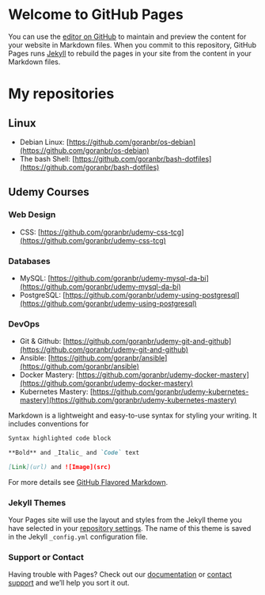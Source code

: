 # Welcome to GitHub Pages

You can use the [editor on GitHub](https://github.com/goranbr/goranbr.github.io/edit/main/README.md) to maintain and preview the content for your website in Markdown files. When you commit to this repository, GitHub Pages runs [Jekyll](https://jekyllrb.com/) to rebuild the pages in your site from the content in your Markdown files.

# My repositories
## Linux
- Debian Linux: [https://github.com/goranbr/os-debian](https://github.com/goranbr/os-debian)
- The bash Shell: [https://github.com/goranbr/bash-dotfiles](https://github.com/goranbr/bash-dotfiles)

## Udemy Courses

### Web Design
- CSS: [https://github.com/goranbr/udemy-css-tcg](https://github.com/goranbr/udemy-css-tcg)

### Databases
- MySQL: [https://github.com/goranbr/udemy-mysql-da-bi](https://github.com/goranbr/udemy-mysql-da-bi)
- PostgreSQL: [https://github.com/goranbr/udemy-using-postgresql](https://github.com/goranbr/udemy-using-postgresql)

### DevOps
- Git & Github: [https://github.com/goranbr/udemy-git-and-github](https://github.com/goranbr/udemy-git-and-github)
- Ansible: [https://github.com/goranbr/ansible](https://github.com/goranbr/ansible)
- Docker Mastery: [https://github.com/goranbr/udemy-docker-mastery](https://github.com/goranbr/udemy-docker-mastery)
- Kubernetes Mastery: [https://github.com/goranbr/udemy-kubernetes-mastery](https://github.com/goranbr/udemy-kubernetes-mastery)

Markdown is a lightweight and easy-to-use syntax for styling your writing. It includes conventions for

```markdown
Syntax highlighted code block

**Bold** and _Italic_ and `Code` text

[Link](url) and ![Image](src)
```

For more details see [GitHub Flavored Markdown](https://guides.github.com/features/mastering-markdown/).

### Jekyll Themes

Your Pages site will use the layout and styles from the Jekyll theme you have selected in your [repository settings](https://github.com/goranbr/goranbr.github.io/settings). The name of this theme is saved in the Jekyll `_config.yml` configuration file.

### Support or Contact

Having trouble with Pages? Check out our [documentation](https://docs.github.com/categories/github-pages-basics/) or [contact support](https://github.com/contact) and we’ll help you sort it out.
